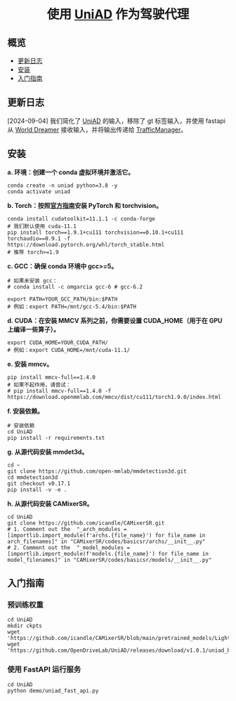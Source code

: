 <div align="center">   
  
# 使用 [UniAD](https://github.com/OpenDriveLab/UniAD) 作为驾驶代理

</div>


<!-- <h3 align="center">
  <a href="https://arxiv.org/abs/2212.10156">arXiv</a> |
  <a href="https://www.youtube.com/watch?v=cyrxJJ_nnaQ">视频</a> |
  <a href="https://opendrivelab.com/e2ead/UniAD_plenary_talk_slides.pdf">幻灯片</a>
</h3> -->



## 概览
- [更新日志](#更新日志)
- [安装](#安装)
- [入门指南](#入门指南)


## 更新日志
[2024-09-04] 我们简化了 [UniAD](https://github.com/OpenDriveLab/UniAD) 的输入，移除了 gt 标签输入，并使用 fastapi 从 [World Dreamer](../../WorldDreamer/) 接收输入，并将输出传递给 [TrafficManager](../../TrafficManager/)。

## 安装

**a. 环境：创建一个 conda 虚拟环境并激活它。**
```shell
conda create -n uniad python=3.8 -y
conda activate uniad
```

**b. Torch：按照[官方指南](https://pytorch.org/)安装 PyTorch 和 torchvision。**
```shell
conda install cudatoolkit=11.1.1 -c conda-forge
# 我们默认使用 cuda-11.1
pip install torch==1.9.1+cu111 torchvision==0.10.1+cu111 torchaudio==0.9.1 -f https://download.pytorch.org/whl/torch_stable.html
# 推荐 torch>=1.9
```


**c. GCC：确保 conda 环境中 gcc>=5。**
```shell
# 如果未安装 gcc：
# conda install -c omgarcia gcc-6 # gcc-6.2

export PATH=YOUR_GCC_PATH/bin:$PATH
# 例如：export PATH=/mnt/gcc-5.4/bin:$PATH
```

**d. CUDA：在安装 MMCV 系列之前，你需要设置 CUDA_HOME（用于在 GPU 上编译一些算子）。**
```shell
export CUDA_HOME=YOUR_CUDA_PATH/
# 例如：export CUDA_HOME=/mnt/cuda-11.1/
```

**e. 安装 mmcv。**
```shell
pip install mmcv-full==1.4.0
# 如果不起作用，请尝试：
# pip install mmcv-full==1.4.0 -f https://download.openmmlab.com/mmcv/dist/cu111/torch1.9.0/index.html
```

**f. 安装依赖。**
```shell
# 安装依赖
cd UniAD
pip install -r requirements.txt
```


**g. 从源代码安装 mmdet3d。**
```shell
cd ~
git clone https://github.com/open-mmlab/mmdetection3d.git
cd mmdetection3d
git checkout v0.17.1
pip install -v -e .
```

**h. 从源代码安装 CAMixerSR。**
```shell
cd UniAD
git clone https://github.com/icandle/CAMixerSR.git
# 1. Comment out the  "_arch_modules = [importlib.import_module(f'archs.{file_name}') for file_name in arch_filenames]" in "CAMixerSR/codes/basicsr/archs/__init__.py" 
# 2. Comment out the  "_model_modules = [importlib.import_module(f'models.{file_name}') for file_name in model_filenames]" in "CAMixerSR/codes/basicsr/models/__init__.py" 
```

## 入门指南

### 预训练权重
```shell
cd UniAD
mkdir ckpts
wget 'https://github.com/icandle/CAMixerSR/blob/main/pretrained_models/LightSR/CAMixerSRx4_DF.pth'
wget 'https://github.com/OpenDriveLab/UniAD/releases/download/v1.0.1/uniad_base_e2e.pth'
```

### 使用 FastAPI 运行服务

```shell
cd UniAD
python demo/uniad_fast_api.py
```


